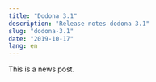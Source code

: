 ```yaml
---
title: "Dodona 3.1"
description: "Release notes dodona 3.1"
slug: "dodona-3.1"
date: "2019-10-17"
lang: en
---
```


This is a news post.